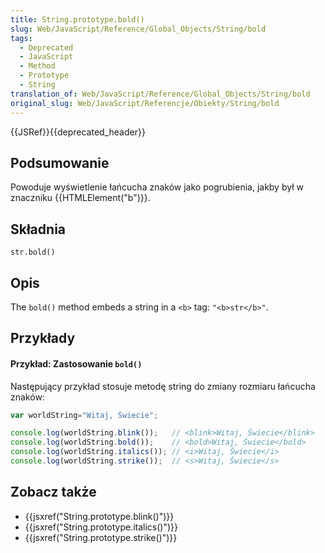 ```yaml
---
title: String.prototype.bold()
slug: Web/JavaScript/Reference/Global_Objects/String/bold
tags:
  - Deprecated
  - JavaScript
  - Method
  - Prototype
  - String
translation_of: Web/JavaScript/Reference/Global_Objects/String/bold
original_slug: Web/JavaScript/Referencje/Obiekty/String/bold
---
```

{{JSRef}}{{deprecated_header}}

## Podsumowanie

Powoduje wyświetlenie łańcucha znaków jako pogrubienia, jakby był w znaczniku {{HTMLElement("b")}}.

## Składnia

    str.bold()

## Opis

The `bold()` method embeds a string in a `<b>` tag: `"<b>str</b>"`.

## Przykłady

#### Przykład: Zastosowanie **`bold()`**

Następujący przykład stosuje metodę string do zmiany rozmiaru łańcucha znaków:

```js
var worldString="Witaj, Świecie";

console.log(worldString.blink());   // <blink>Witaj, Świecie</blink>
console.log(worldString.bold());    // <bold>Witaj, Świecie</bold>
console.log(worldString.italics()); // <i>Witaj, Świecie</i>
console.log(worldString.strike());  // <s>Witaj, Świecie</s>
```

## Zobacz także

- {{jsxref("String.prototype.blink()")}}
- {{jsxref("String.prototype.italics()")}}
- {{jsxref("String.prototype.strike()")}}
